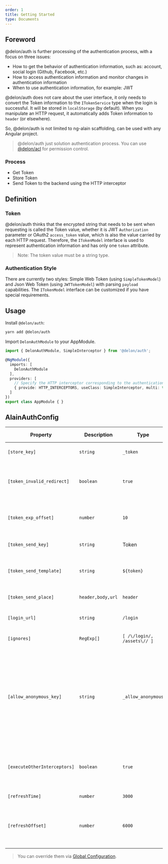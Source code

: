 ```yaml
---
order: 1
title: Getting Started
type: Documents
---
```


## Foreword

@delon/auth is further processing of the authentication process, with a focus on three issues:

+ How to get the behavior of authentication information, such as: account, social login (Github, Facebook, etc.)
+ How to access authentication information and monitor changes in authentication information
+ When to use authentication information, for example: JWT

@delon/auth does not care about the user interface, it only needs to convert the Token information to the `ITokenService` type when the login is successful. It will be stored in `localStorage` (by default). When you manipulate an HTTP request, it automatically adds Token information to `header` (or elsewhere).

So, @delon/auth is not limited to ng-alain scaffolding, can be used with any Angular project.

> @delon/auth just solution authentication process. You can use [@delon/acl](/acl) for permission control.

### Process

- Get Token
- Store Token
- Send Token to the backend using the HTTP interceptor

## Definition

### Token

@delon/auth thinks that the encrypted string that needs to be sent when requesting is called the Token value, whether it is JWT `Authorization` parameter or OAuth2 `access_token` value, which is also the value carried by each HTTP request. Therefore, the `ITokenModel` interface is used to represent authentication information and has only one `token` attribute.

> Note: The token value must be a string type.

### Authentication Style

There are currently two styles: Simple Web Token (using `SimpleTokenModel`) and Json Web Token (using `JWTTokenModel`) with parsing `payload` capabilities. The `ITokenModel` interface can be customized if you have special requirements.

## Usage

Install `@delon/auth`:

```bash
yarn add @delon/auth
```

Import `DelonAuthModule` to your AppModule.

```typescript
import { DelonAuthModule, SimpleInterceptor } from '@delon/auth';

@NgModule({
  imports: [
    DelonAuthModule
  ],
  providers: [
    // Specify the HTTP interceptor corresponding to the authentication style
    { provide: HTTP_INTERCEPTORS, useClass: SimpleInterceptor, multi: true}
  ]
})
export class AppModule { }
```

## AlainAuthConfig

| Property | Description | Type | Default | Global Config |
|----------|-------------|------|---------|---------------|
| `[store_key]` | `string` | `_token` | `localStorage` storage KEY value | ✅ |
| `[token_invalid_redirect]` | `boolean` | `true` | Jump to login page if invalid, includs: invalid token, token expired (Only: JWT) | ✅ |
| `[token_exp_offset]` | `number` | `10` | JWT token expiration time offset value (unit: second) | ✅ |
| `[token_send_key]` | `string` | Token | Send token parameter name | ✅ |
| `[token_send_template]` | `string` | `${token}` | Send a token template with a `${property name}` placeholder | ✅ |
| `[token_send_place]` | `header,body,url` | `header` | Send token parameter position | ✅ |
| `[login_url]` | `string` | `/login` | Login page routing address | ✅ |
| `[ignores]` | `RegExp[]` | `[ /\/login/, /assets\// ]` | Ignore the list of URL addresses | ✅ |
| `[allow_anonymous_key]` | `string` | `_allow_anonymous` | Anonymous login KEY identification, if the request parameter with the KEY is to ignore token check and add action, the key value will be removed when the request is truth | ✅ |
| `[executeOtherInterceptors]` | `boolean` | `true` | Whether continue to call other interceptor `intercept` method after token missing | ✅ |
| `[refreshTime]` | `number` | `3000` | Refresh time (unit: ms) | ✅ |
| `[refreshOffset]` | `number` | `6000` | Offset value (unit: ms), it is recommended to set according to the multiple of `refreshTime` | ✅ |

> You can override them via [Global Configuration](/docs/global-config).
